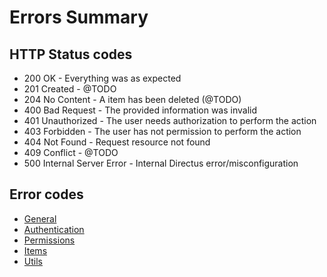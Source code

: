 # Errors Summary

## HTTP Status codes
- 200 OK - Everything was as expected
- 201 Created - @TODO
- 204 No Content - A item has been deleted (@TODO)
- 400 Bad Request - The provided information was invalid
- 401 Unauthorized - The user needs authorization to perform the action
- 403 Forbidden - The user has not permission to perform the action
- 404 Not Found - Request resource not found
- 409 Conflict - @TODO
- 500 Internal Server Error - Internal Directus error/misconfiguration

## Error codes

- [General](/errors/general.md)
- [Authentication](/errors/auth.md)
- [Permissions](/errors/permissions.md)
- [Items](/errors/items.md)
- [Utils](/errors/utils.md)
